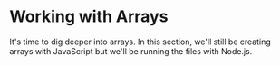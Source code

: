 # Working with Arrays

It's time to dig deeper into arrays. In this section, we'll still be creating arrays with JavaScript but we'll be running the files with Node.js.
